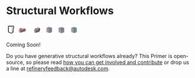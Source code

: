 # Structural Workflows

<img src="../../assets/sample/workflows2.png" style="width:200px;"/>

Coming Soon!

Do you have generative structural workflows already? This Primer is open-source, so please read [how you can get involved and contribute](https://refineryprimer.dynamobim.org/#open-source) or drop us a line at refineryfeedback@autodesk.com.